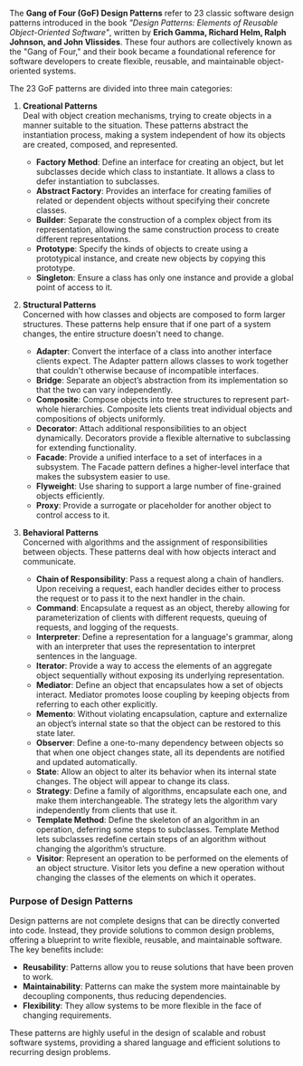 The **Gang of Four (GoF) Design Patterns** refer to 23 classic software design patterns introduced in the book *"Design Patterns: Elements of Reusable Object-Oriented Software"*, written by **Erich Gamma, Richard Helm, Ralph Johnson, and John Vlissides**. These four authors are collectively known as the "Gang of Four," and their book became a foundational reference for software developers to create flexible, reusable, and maintainable object-oriented systems.

The 23 GoF patterns are divided into three main categories:

1. **Creational Patterns**  
   Deal with object creation mechanisms, trying to create objects in a manner suitable to the situation. These patterns abstract the instantiation process, making a system independent of how its objects are created, composed, and represented.

   - **Factory Method**: Define an interface for creating an object, but let subclasses decide which class to instantiate. It allows a class to defer instantiation to subclasses.
   - **Abstract Factory**: Provides an interface for creating families of related or dependent objects without specifying their concrete classes.
   - **Builder**: Separate the construction of a complex object from its representation, allowing the same construction process to create different representations.
   - **Prototype**: Specify the kinds of objects to create using a prototypical instance, and create new objects by copying this prototype.
   - **Singleton**: Ensure a class has only one instance and provide a global point of access to it.

2. **Structural Patterns**  
   Concerned with how classes and objects are composed to form larger structures. These patterns help ensure that if one part of a system changes, the entire structure doesn't need to change.

   - **Adapter**: Convert the interface of a class into another interface clients expect. The Adapter pattern allows classes to work together that couldn't otherwise because of incompatible interfaces.
   - **Bridge**: Separate an object’s abstraction from its implementation so that the two can vary independently.
   - **Composite**: Compose objects into tree structures to represent part-whole hierarchies. Composite lets clients treat individual objects and compositions of objects uniformly.
   - **Decorator**: Attach additional responsibilities to an object dynamically. Decorators provide a flexible alternative to subclassing for extending functionality.
   - **Facade**: Provide a unified interface to a set of interfaces in a subsystem. The Facade pattern defines a higher-level interface that makes the subsystem easier to use.
   - **Flyweight**: Use sharing to support a large number of fine-grained objects efficiently.
   - **Proxy**: Provide a surrogate or placeholder for another object to control access to it.

3. **Behavioral Patterns**  
   Concerned with algorithms and the assignment of responsibilities between objects. These patterns deal with how objects interact and communicate.

   - **Chain of Responsibility**: Pass a request along a chain of handlers. Upon receiving a request, each handler decides either to process the request or to pass it to the next handler in the chain.
   - **Command**: Encapsulate a request as an object, thereby allowing for parameterization of clients with different requests, queuing of requests, and logging of the requests.
   - **Interpreter**: Define a representation for a language's grammar, along with an interpreter that uses the representation to interpret sentences in the language.
   - **Iterator**: Provide a way to access the elements of an aggregate object sequentially without exposing its underlying representation.
   - **Mediator**: Define an object that encapsulates how a set of objects interact. Mediator promotes loose coupling by keeping objects from referring to each other explicitly.
   - **Memento**: Without violating encapsulation, capture and externalize an object’s internal state so that the object can be restored to this state later.
   - **Observer**: Define a one-to-many dependency between objects so that when one object changes state, all its dependents are notified and updated automatically.
   - **State**: Allow an object to alter its behavior when its internal state changes. The object will appear to change its class.
   - **Strategy**: Define a family of algorithms, encapsulate each one, and make them interchangeable. The strategy lets the algorithm vary independently from clients that use it.
   - **Template Method**: Define the skeleton of an algorithm in an operation, deferring some steps to subclasses. Template Method lets subclasses redefine certain steps of an algorithm without changing the algorithm’s structure.
   - **Visitor**: Represent an operation to be performed on the elements of an object structure. Visitor lets you define a new operation without changing the classes of the elements on which it operates.

### Purpose of Design Patterns
Design patterns are not complete designs that can be directly converted into code. Instead, they provide solutions to common design problems, offering a blueprint to write flexible, reusable, and maintainable software. The key benefits include:
- **Reusability**: Patterns allow you to reuse solutions that have been proven to work.
- **Maintainability**: Patterns can make the system more maintainable by decoupling components, thus reducing dependencies.
- **Flexibility**: They allow systems to be more flexible in the face of changing requirements.

These patterns are highly useful in the design of scalable and robust software systems, providing a shared language and efficient solutions to recurring design problems.
